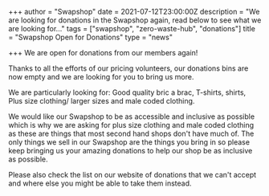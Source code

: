 +++
author = "Swapshop"
date = 2021-07-12T23:00:00Z
description = "We are looking for donations in the Swapshop again, read below to see what we are looking for..."
tags = ["swapshop", "zero-waste-hub", "donations"]
title = "Swapshop Open for Donations"
type = "news"

+++
We are open for donations from our members again!

Thanks to all the efforts of our pricing volunteers, our donations bins are now empty and we are looking for you to bring us more.

We are particularly looking for: Good quality bric a brac, T-shirts, shirts, Plus size clothing/ larger sizes and male coded clothing.

We would like our Swapshop to be as accessible and inclusive as possible which is why we are asking for plus size clothing and male coded clothing as these are things that most second hand shops don't have much of.  The only things we sell in our Swapshop are the things you bring in so please keep bringing us your amazing donations to help our shop be as inclusive as possible. 

Please also check the list on our website of donations that we can't accept and where else you might be able to take them instead. 